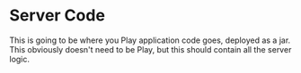 # Server Code

This is going to be where you Play application code goes, deployed as a jar.
This obviously doesn't need to be Play, but this should contain all the server
logic.

